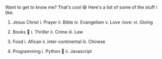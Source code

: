 Want to get to know me? That's cool :smile:
Here's a list of some of the stuff i like.

1. Jesus Christ
 i. Prayer
 ii. Bible
 iv. Evangelism
 v. Love :love:
 vi. Giving
2. Books :book:
 i. Thriller
 ii. Crime 
 iii. Law
3. Food
 i. Afican
 ii. inter-continental
 iii. Chinese

4. Programming
 i. Python :snake:
 ii. Javascript
